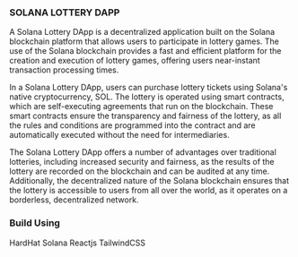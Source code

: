 ### SOLANA LOTTERY DAPP

A Solana Lottery DApp is a decentralized application built on the Solana blockchain platform that allows users to participate in lottery games. The use of the Solana blockchain provides a fast and efficient platform for the creation and execution of lottery games, offering users near-instant transaction processing times.

In a Solana Lottery DApp, users can purchase lottery tickets using Solana's native cryptocurrency, SOL. The lottery is operated using smart contracts, which are self-executing agreements that run on the blockchain. These smart contracts ensure the transparency and fairness of the lottery, as all the rules and conditions are programmed into the contract and are automatically executed without the need for intermediaries.

The Solana Lottery DApp offers a number of advantages over traditional lotteries, including increased security and fairness, as the results of the lottery are recorded on the blockchain and can be audited at any time. Additionally, the decentralized nature of the Solana blockchain ensures that the lottery is accessible to users from all over the world, as it operates on a borderless, decentralized network.

### Build Using

HardHat
Solana
Reactjs
TailwindCSS





